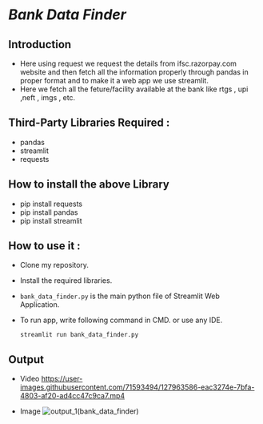 # ***Bank Data Finder***
## Introduction
- Here using request we request the details from ifsc.razorpay.com website and then fetch all the information properly through pandas in proper format and to make it a web app we use streamlit.
- Here we fetch all the feture/facility available at the bank like rtgs , upi ,neft , imgs , etc.
## Third-Party Libraries Required :
- pandas
- streamlit
- requests

## How to install the above Library
- pip install requests
- pip install pandas
- pip install streamlit

## How to use it :
- Clone my repository.
- Install the required libraries.
- `bank_data_finder.py` is the main python file of Streamlit Web Application.
- To run app, write following command in CMD. or use any IDE.

  ```
  streamlit run bank_data_finder.py
  ```


## Output


- Video
https://user-images.githubusercontent.com/71593494/127963586-eac3274e-7bfa-4803-af20-ad4cc47c9ca7.mp4

- Image
![output_1(bank_data_finder)](https://user-images.githubusercontent.com/71593494/127963611-c4222de7-e46f-4f1a-922d-0b5eb4f2156e.png)
